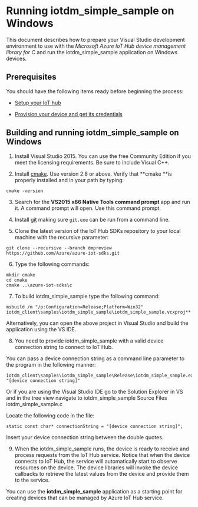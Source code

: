 # Running iotdm\_simple\_sample on Windows

This document describes how to prepare your Visual Studio development environment to use with the *Microsoft Azure IoT Hub device management library for C* and run the iotdm\_simple\_sample application on Windows devices.

## Prerequisites

You should have the following items ready before beginning the process:

-   [Setup your IoT hub]

-   [Provision your device and get its credentials]

## Building and running iotdm\_simple\_sample on Windows

1.  Install Visual Studio 2015. You can use the free Community Edition if you meet the licensing requirements. Be sure to include Visual C++.

2.  Install [cmake]. Use version 2.8 or above. Verify that **cmake **is properly installed and in your path by typing:

  ```
  cmake -version
  ```

3.  Search for the **VS2015 x86 Native Tools command prompt** app and run it. A command prompt will open. Use this command prompt.

4.  Install [git] making sure `git.exe` can be run from a command line.

5.  Clone the latest version of the IoT Hub SDKs repository to your local machine with the recursive parameter:

  ```
  git clone --recursive --branch dmpreview  https://github.com/Azure/azure-iot-sdks.git
  ```

6.  Type the following commands:

  ```
  mkdir cmake
  cd cmake
  cmake ..\azure-iot-sdks\c
  ```

7.  To build iotdm\_simple\_sample type the following command:

  ```
  msbuild /m "/p:Configuration=Release;Platform=Win32" iotdm_client\samples\iotdm_simple_sample\iotdm_simple_sample.vcxproj**
  ```

  Alternatively, you can open the above project in Visual Studio and build the application using the VS IDE.

8.  You need to provide iotdm\_simple\_sample with a valid device connection string to connect to IoT Hub.

  You can pass a device connection string as a command line parameter to the program in the following manner:

  ```
  iotdm_client\samples\iotdm_simple_sample\Release\iotdm_simple_sample.exe "[device connection string]"
  ```

  Or if you are using the Visual Studio IDE go to the Solution Explorer in VS and in the tree view navigate to iotdm\_simple\_sample Source Files iotdm\_simple\_sample.c

  Locate the following code in the file:

  ```
  static const char* connectionString = "[device connection string]";
  ```

  Insert your device connection string between the double quotes.

9.  When the iotdm\_simple\_sample runs, the device is ready to receive and process requests from the IoT Hub service. Notice that when the device connects to IoT Hub, the service will automatically start to observe resources on the device. The device libraries will invoke the device callbacks to retrieve the latest values from the device and provide them to the service.

You can use the **iotdm\_simple\_sample** application as a starting point for creating devices that can be managed by Azure IoT Hub service.

[Setup your IoT hub]: https://github.com/Azure/azure-iot-sdks/blob/master/doc/setup_iothub.md
[Provision your device and get its credentials]: https://github.com/Azure/azure-iot-sdks/blob/master/doc/manage_iot_hub.md
[cmake]: http://www.cmake.org/
[git]: http://www.git-scm.com/
